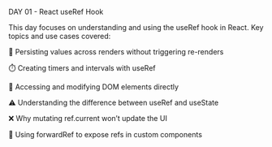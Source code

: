 DAY 01 - React useRef Hook

This day focuses on understanding and using the useRef hook in React.
Key topics and use cases covered:

🔁 Persisting values across renders without triggering re-renders

⏱️ Creating timers and intervals with useRef

🎯 Accessing and modifying DOM elements directly

⚠️ Understanding the difference between useRef and useState

❌ Why mutating ref.current won’t update the UI

🧩 Using forwardRef to expose refs in custom components